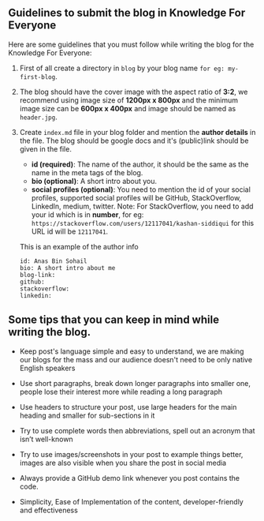 ## Guidelines to submit the blog in Knowledge For Everyone

Here are some guidelines that you must follow while writing the blog for the Knowledge For Everyone:

1. First of all create a directory in `blog` by your blog name `for eg: my-first-blog`.

2. The blog should have the cover image with the aspect ratio of **3:2**, we recommend using image size of **1200px x 800px** and the minimum image size can be **600px x 400px** and image should be named as `header.jpg`.

3. Create `index.md` file in your blog folder and mention the **author details** in the file. The blog should be google docs and it's (public)link should be given in the file.

   - **id (required)**: The name of the author, it should be the same as the name in the meta tags of the blog.
   - **bio (optional)**: A short intro about you.
   - **social profiles (optional)**: You need to mention the id of your social profiles, supported social profiles will be GitHub, StackOverflow, LinkedIn, medium, twitter.
     Note: For StackOverflow, you need to add your id which is in **number**, for eg: `https://stackoverflow.com/users/12117041/kashan-siddiqui` for this URL id will be `12117041`.

   This is an example of the author info

   ```
   id: Anas Bin Sohail
   bio: A short intro about me
   blog-link:
   github:
   stackoverflow:
   linkedin:
   ```

## Some tips that you can keep in mind while writing the blog.

- Keep post's language simple and easy to understand, we are making our blogs for the mass and our audience doesn't need to be only native English speakers

- Use short paragraphs, break down longer paragraphs into smaller one, people lose their interest more while reading a long paragraph

- Use headers to structure your post, use large headers for the main heading and smaller for sub-sections in it

- Try to use complete words then abbreviations, spell out an acronym that isn’t well-known

- Try to use images/screenshots in your post to example things better, images are also visible when you share the post in social media

- Always provide a GitHub demo link whenever you post contains the code.

- Simplicity, Ease of Implementation of the content, developer-friendly and effectiveness
